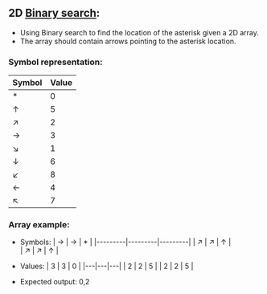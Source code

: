 ## 2D [Binary search](https://en.wikipedia.org/wiki/Binary_search_algorithm):
* Using Binary search to find the location of the asterisk given a 2D array.
* The array should contain arrows pointing to the asterisk location.
### Symbol representation:
| Symbol  | Value |
|---------|-------|
| *       | 0     |
| &#8593; | 5     |
| &#8599; | 2     |
| &#8594; | 3     |
| &#8600; | 1     |
| &#8595; | 6     |
| &#8601; | 8     |
| &#8592; | 4     |
| &#8598; | 7     |


### Array example:
* Symbols:
    | &#8594; | &#8594; | *       |
    |---------|---------|---------|
    | &#8599; | &#8599; | &#8593; |  
    | &#8599; | &#8599; | &#8593; |

* Values:
    | 3 | 3 | 0 |
    |---|---|---|
    | 2 | 2 | 5 |
    | 2 | 2 | 5 |

* Expected output: 0,2


